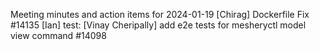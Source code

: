Meeting minutes and action items for 2024-01-19
[Chirag]  Dockerfile Fix #14135
                    [Ian]  test: 
[Vinay Cheripally] add e2e tests for mesheryctl model view command #14098
